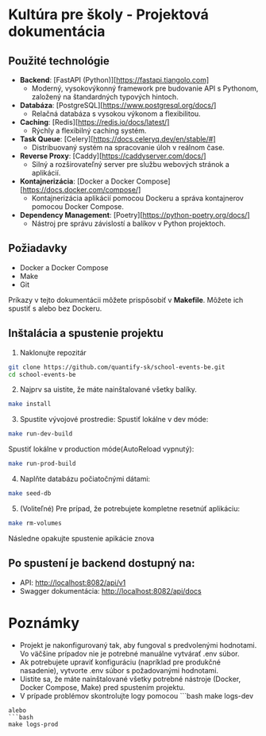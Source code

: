 
# Kultúra pre školy - Projektová dokumentácia

## Použité technológie

- **Backend**: [FastAPI (Python)][https://fastapi.tiangolo.com]
  - Moderný, vysokovýkonný framework pre budovanie API s Pythonom, založený na štandardných typových hintoch.
- **Databáza**: [PostgreSQL][https://www.postgresql.org/docs/]
  - Relačná databáza s vysokou výkonom a flexibilitou.
- **Caching**: [Redis][https://redis.io/docs/latest/]
  - Rýchly a flexibilný caching systém.
- **Task Queue**: [Celery][https://docs.celeryq.dev/en/stable/#]
  - Distribuovaný systém na spracovanie úloh v reálnom čase.
- **Reverse Proxy**: [Caddy][https://caddyserver.com/docs/]
  - Silný a rozširovateľný server pre službu webových stránok a aplikácií.
- **Kontajnerizácia**: [Docker a Docker Compose][https://docs.docker.com/compose/]
  - Kontajnerizácia aplikácií pomocou Dockeru a správa kontajnerov pomocou Docker Compose.
- **Dependency Management**: [Poetry][https://python-poetry.org/docs/]
  - Nástroj pre správu závislostí a balíkov v Python projektoch.

## Požiadavky

- Docker a Docker Compose
- Make
- Git

Príkazy v tejto dokumentácii môžete prispôsobiť v **Makefile**. Môžete ich spustiť s alebo bez Dockeru.

## Inštalácia a spustenie projektu

1. Naklonujte repozitár
```bash
git clone https://github.com/quantify-sk/school-events-be.git
cd school-events-be
```

2. Najprv sa uistite, že máte nainštalované všetky balíky.

```bash
make install
```

3. Spustite vývojové prostredie: 
Spustiť lokálne v dev móde:
```bash
make run-dev-build
```
Spustiť lokálne v production móde(AutoReload vypnutý):
```bash
make run-prod-build
```

4. Naplňte databázu počiatočnými dátami:
```bash
make seed-db
```

5. (Voliteľné) Pre prípad, že potrebujete kompletne resetnúť aplikáciu:
```bash
make rm-volumes
```
Následne opakujte spustenie apikácie znova

## Po spustení je backend dostupný na:
- API: [http://localhost:8082/api/v1](http://localhost:8002/api/v1) 
- Swagger dokumentácia: [http://localhost:8082/api/docs](http://localhost:8002/api/docs) 

# Poznámky
- Projekt je nakonfigurovaný tak, aby fungoval s    predvolenými hodnotami. Vo väčšine prípadov nie je potrebné manuálne vytvárať .env súbor.
- Ak potrebujete upraviť konfiguráciu (napríklad pre produkčné nasadenie), vytvorte .env súbor s požadovanými hodnotami.
- Uistite sa, že máte nainštalované všetky potrebné nástroje (Docker, Docker Compose, Make) pred spustením projektu.
- V prípade problémov skontrolujte logy pomocou ```bash
make logs-dev
``` 
alebo
```bash
make logs-prod
``` 